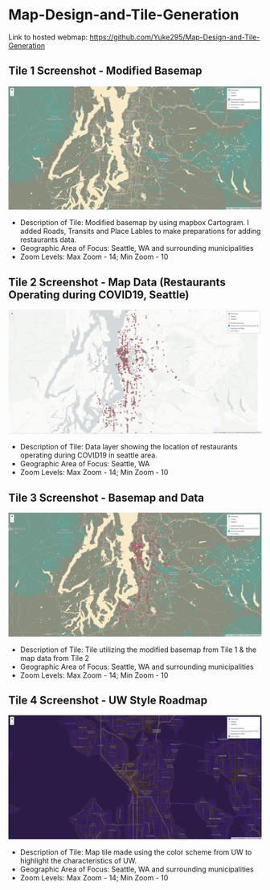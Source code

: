 # Map-Design-and-Tile-Generation

Link to hosted webmap: https://github.com/Yuke295/Map-Design-and-Tile-Generation

## Tile 1 Screenshot - Modified Basemap
![Map Image](img/basemap.PNG)

- Description of Tile: Modified basemap by using mapbox Cartogram. I added Roads, Transits and Place Lables to make preparations for adding restaurants data.
- Geographic Area of Focus: Seattle, WA and surrounding municipalities
- Zoom Levels: Max Zoom - 14; Min Zoom - 10

## Tile 2 Screenshot - Map Data (Restaurants Operating during COVID19, Seattle)
![Map Image](img/data.PNG)

- Description of Tile: Data layer showing the location of restaurants operating during COVID19 in seattle area.
- Geographic Area of Focus: Seattle, WA
- Zoom Levels: Max Zoom - 14; Min Zoom - 10

## Tile 3 Screenshot - Basemap and Data
![Map Image](img/BasemapAndData.PNG)

- Description of Tile: Tile utilizing the modified basemap from Tile 1 & the map data from Tile 2
- Geographic Area of Focus: Seattle, WA and surrounding municipalities
- Zoom Levels: Max Zoom - 14; Min Zoom - 10

## Tile 4 Screenshot - UW Style Roadmap
![Map Image](img/SonicsTileTheme.PNG)

- Description of Tile: Map tile made using the color scheme from UW to highlight the characteristics of UW.
- Geographic Area of Focus: Seattle, WA and surrounding municipalities
- Zoom Levels: Max Zoom - 14; Min Zoom - 10
